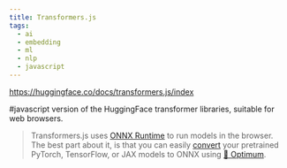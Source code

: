 ```yaml
---
title: Transformers.js
tags:
  - ai
  - embedding
  - ml
  - nlp
  - javascript
---
```

https://huggingface.co/docs/transformers.js/index

#javascript version of the HuggingFace transformer libraries, suitable for web browsers.

> Transformers.js uses [ONNX Runtime](https://onnxruntime.ai/) to run models in the browser. The best part about it, is that you can easily [convert](https://huggingface.co/docs/transformers.js/index#convert-your-models-to-onnx) your pretrained PyTorch, TensorFlow, or JAX models to ONNX using [🤗 Optimum](https://github.com/huggingface/optimum#onnx--onnx-runtime).

